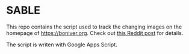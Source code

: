 # SABLE

This repo contains the script used to track the changing images on the homepage of https://boniver.org. Check out [this Reddit post](https://www.reddit.com/r/boniver/comments/1g8hgab/tracking_the_sable_count_down/?utm_source=share&utm_medium=web3x&utm_name=web3xcss&utm_term=1&utm_content=share_button) for details.

The script is writen with Google Apps Script. 
